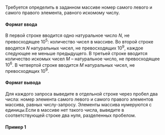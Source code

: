 Требуется определить в заданном массиве номер самого левого и самого правого элемента, равного искомому числу.

#### Формат ввода ####

В первой строке вводится одно натуральное число $N$, не превосходящее $10^5$: количество чисел в массиве. 
Во второй строке вводятся $N$ натуральных чисел, не превосходящих $10^9$, каждое следующее не меньше предыдущего. 
В третьей строке вводится количество искомых чисел $M$ – натуральное число, не превосходящее $10^6$. 
В четвертой строке вводится $M$ натуральных чисел, не превосходящих $10^9$.

#### Формат вывода ####

Для каждого запроса выведите в отдельной строке через пробел два числа: номер элемента самого левого и самого правого элементов массива, равных числу-запросу. 
Элементы массива нумеруются с единицы.Если в массиве нет такого числа, выведите в соответствующей строке два нуля, разделенных пробелом.

#### Пример 1 ####
